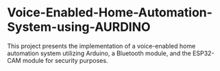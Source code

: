# Voice-Enabled-Home-Automation-System-using-AURDINO
This project presents the implementation of a voice-enabled home automation system utilizing Arduino, a Bluetooth module, and the ESP32-CAM module for security purposes.
